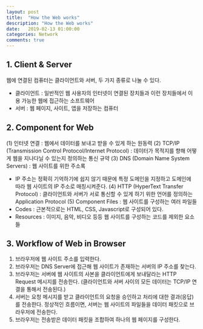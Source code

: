 ```yaml
---
layout: post
title:  "How the Web works"
description: "How the Web works"
date:   2019-02-13 01:00:00
categories: Network
comments: true
---
```

## 1. Client & Server
웹에 연결된 컴퓨터는 클라이언트와 서버, 두 가지 종류로 나눌 수 있다.
- 클라이언트 : 일반적인 웹 사용자의 인터넷이 연결된 장치들과 이런 장치들에서 이용 가능한 웹에 접근하는 소프트웨어
- 서버 : 웹 페이지, 사이트, 앱을 저장하는 컴퓨터

## 2. Component for Web
(1) 인터넷 연결 : 웹에서 데이터를 보내고 받을 수 있게 하는 원동력
(2) TCP/IP (Transmission Control Protocol/Internet Protocol) : 데이터가 목적지를 향해 어떻게 웹을 지나다닐 수 있는지 정의하는 통신 규약
(3) DNS (Domain Name System Servers) : 웹 사이트를 위한 주소록
  - IP 주소는 정확히 기억하기에 쉽지 않기 때문에 특정 도메인을 지정하고 도메인에 따라 웹 사이트의 IP 주소로 매칭시켜준다.
(4) HTTP (HyperText Transfer Protocol) : 클라이언트와 서버가 서로 통신할 수 있게 하기 위한 언어를 정의하는 Application Protocol
(5) Component Files :  웹 사이트를 구성하는 여러 파일들
  - Codes : 근본적으로는 HTML, CSS, Javascript로 구성되어 있다.
  - Resources : 이미지, 음악, 비디오 등등 웹 사이트를 구성하는 코드를 제외한 요소들

## 3. Workflow of Web in Browser
1. 브라우저에 웹 사이트 주소를 입력한다.
2. 브라우저는 DNS Server에 접근해 웹 사이트가 존재하는 서버의 IP 주소를 찾는다.
3. 브라우저는 서버에 웹 사이트의 사본을 클라이언트에게 보내달라는 HTTP Request 메시지를 전송한다. (클라이언트와 서버 사이의 모든 데이터는 TCP/IP 연결을 통해서 전송된다.)
4. 서버는 요청 메시지를 받고 클라이언트의 요청을 승인하고 처리에 대한 결과(응답)를 전송한다. 정상적인 흐름이면, 서버는 웹 사이트의 파일들을 데이터 패킷으로 브라우저에 전송한다.
5. 브라우저는 전송받은 데이터 패킷을 조합하여 하나의 웹 페이지를 구성한다.